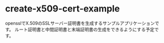 # create-x509-cert-example
opensslでX.509のSSLサーバー証明書を生成するサンプルアプリケーションです。
ルート証明書と中間証明書と末端証明書の生成をできるようにする予定です。
